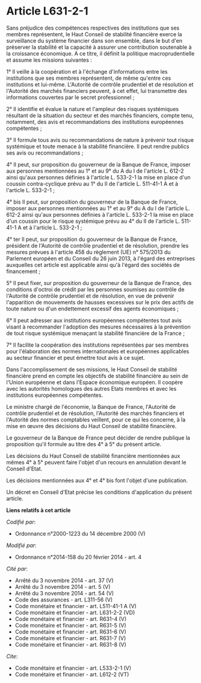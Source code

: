 # Article L631-2-1

Sans préjudice des compétences respectives des institutions que ses membres représentent, le Haut Conseil de stabilité
financière exerce la surveillance du système financier dans son ensemble, dans le but d'en préserver la stabilité et la
capacité à assurer une contribution soutenable à la croissance économique. A ce titre, il définit la politique
macroprudentielle et assume les missions suivantes : 

1° Il veille à la coopération et à l'échange d'informations entre les institutions que ses membres représentent, de même
qu'entre ces institutions et lui-même. L'Autorité de contrôle prudentiel et de résolution et l'Autorité des marchés
financiers peuvent, à cet effet, lui transmettre des informations couvertes par le secret professionnel ; 

2° Il identifie et évalue la nature et l'ampleur des risques systémiques résultant de la situation du secteur et des marchés
financiers, compte tenu, notamment, des avis et recommandations des institutions européennes compétentes ; 

3° Il formule tous avis ou recommandations de nature à prévenir tout risque systémique et toute menace à la stabilité
financière. Il peut rendre publics ses avis ou recommandations ; 

4° Il peut, sur proposition du gouverneur de la Banque de France, imposer aux personnes mentionnées au 1° et au 9° du A du I
de l'article L. 612-2 ainsi qu'aux personnes définies à l'article L. 533-2-1 la mise en place d'un coussin contra-cyclique
prévu au 1° du II de l'article L. 511-41-1 A et à l'article L. 533-2-1 ; 

4° bis Il peut, sur proposition du gouverneur de la Banque de France, imposer aux personnes mentionnées au 1° et au 9° du A
du I de l'article L. 612-2 ainsi qu'aux personnes définies à l'article L. 533-2-1 la mise en place d'un coussin pour le
risque systémique prévu au 4° du II de l'article L. 511-41-1 A et à l'article L. 533-2-1 ; 

4° ter Il peut, sur proposition du gouverneur de la Banque de France, président de l'Autorité de contrôle prudentiel et de
résolution, prendre les mesures prévues à l'article 458 du règlement (UE) n° 575/2013 du Parlement européen et du Conseil du
26 juin 2013, à l'égard des entreprises auxquelles cet article est applicable ainsi qu'à l'égard des sociétés de
financement ; 

5° Il peut fixer, sur proposition du gouverneur de la Banque de France, des conditions d'octroi de crédit par les personnes
soumises au contrôle de l'Autorité de contrôle prudentiel et de résolution, en vue de prévenir l'apparition de mouvements de
hausses excessives sur le prix des actifs de toute nature ou d'un endettement excessif des agents économiques ; 

6° Il peut adresser aux institutions européennes compétentes tout avis visant à recommander l'adoption des mesures
nécessaires à la prévention de tout risque systémique menaçant la stabilité financière de la France ; 

7° Il facilite la coopération des institutions représentées par ses membres pour l'élaboration des normes internationales et
européennes applicables au secteur financier et peut émettre tout avis à ce sujet. 

Dans l'accomplissement de ses missions, le Haut Conseil de stabilité financière prend en compte les objectifs de stabilité
financière au sein de l'Union européenne et dans l'Espace économique européen. Il coopère avec les autorités homologues des
autres Etats membres et avec les institutions européennes compétentes. 

Le ministre chargé de l'économie, la Banque de France, l'Autorité de contrôle prudentiel et de résolution, l'Autorité des
marchés financiers et l'Autorité des normes comptables veillent, pour ce qui les concerne, à la mise en œuvre des décisions
du Haut Conseil de stabilité financière. 

Le gouverneur de la Banque de France peut décider de rendre publique la proposition qu'il formule au titre des 4° à 5° du
présent article. 

Les décisions du Haut Conseil de stabilité financière mentionnées aux mêmes 4° à 5° peuvent faire l'objet d'un recours en
annulation devant le Conseil d'Etat. 

Les décisions mentionnées aux 4° et 4° bis font l'objet d'une publication. 

Un décret en Conseil d'Etat précise les conditions d'application du présent article.

**Liens relatifs à cet article**

_Codifié par_:

  - Ordonnance n°2000-1223 du 14 décembre 2000 (V)

_Modifié par_:

  - Ordonnance n°2014-158 du 20 février 2014 - art. 4

_Cité par_:

  - Arrêté du 3 novembre 2014 - art. 37 (V)
  - Arrêté du 3 novembre 2014 - art. 5 (V)
  - Arrêté du 3 novembre 2014 - art. 54 (V)
  - Code des assurances - art. L311-56 (V)
  - Code monétaire et financier - art. L511-41-1 A (V)
  - Code monétaire et financier - art. L631-2-2 (VD)
  - Code monétaire et financier - art. R631-4 (V)
  - Code monétaire et financier - art. R631-5 (V)
  - Code monétaire et financier - art. R631-6 (V)
  - Code monétaire et financier - art. R631-7 (V)
  - Code monétaire et financier - art. R631-8 (V)

_Cite_:

  - Code monétaire et financier - art. L533-2-1 (V)
  - Code monétaire et financier - art. L612-2 (VT)
